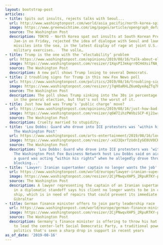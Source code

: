 ```yaml
---
layout: bootstrap-post
articles:
- title: Spits out insults, rejects talks with Seoul...
  url: http://www.washingtonpost.com/world/asia_pacific/north-korea-spits-out-insults-launches-missiles-and-rejects-talks-with-south/2019/08/16/091fb920-bfd0-11e9-a8b0-7ed8a0d5dc5d_story.html
  image: https://www.greenwichtime.com/img/pages/article/opengraph_default.jpg
  source: The Washington Post
  description: TOKYO - North Korea spat out insults at South Korean President Moon
    Jae-in on Friday, rejected the idea of dialogue with Seoul and launched two more
    missiles into the sea, in the latest display of rage at joint U.S.-South Korea
    military exercises.   The volle…
- title: Trump is the one with the ‘electability’ problem
  url: https://www.washingtonpost.com/opinions/2019/08/16/talk-about-electability-trump-is-not/
  image: https://www.washingtonpost.com/resizer/1XqsPIJmkqrr0CH4XsifNA_6yp8=/1484x0/arc-anglerfish-washpost-prod-washpost.s3.amazonaws.com/public/5QRAQYUMNYI6TNXUAMZVMUBNZY.jpg
  source: The Washington Post
  description: A new poll shows Trump losing to several Democrats.
- title: 2 troubling signs for Trump in this new Fox News poll
  url: https://www.washingtonpost.com/politics/2019/08/16/troubling-signs-trump-this-new-fox-news-poll/
  image: https://www.washingtonpost.com/resizer/j7qHOaRHLZ6umQyeAqZTq7P38jI=/1484x0/arc-anglerfish-washpost-prod-washpost.s3.amazonaws.com/public/JJZ7JUV7YUI6TKFQP3MKBVO4LU.jpg
  source: The Washington Post
  description: The poll shows Trump sinking into the 30s in percentage of the vote
    in the general election, but that's not the worst of it.
- title: Just how bad was Trump’s ‘public charge’ move?
  url: https://www.washingtonpost.com/opinions/2019/08/16/just-how-bad-was-trumps-public-charge-move/
  image: https://www.washingtonpost.com/resizer/q6W7IihzPWVbiSCP-Kj21wrBBTA=/1484x0/arc-anglerfish-washpost-prod-washpost.s3.amazonaws.com/public/ENCQCWF62UI6TKFQP3MKBVO4LU.jpg
  source: The Washington Post
  description: Cruelty married to stupidity.
- title: 'Lou Dobbs: Guard who drove into ICE protesters was ‘within his rights’ -
    The Washington Post'
  url: https://www.washingtonpost.com/arts-entertainment/2019/08/16/lou-dobbs-guard-who-drove-into-ice-protesters-was-within-his-rights/
  image: https://www.washingtonpost.com/resizer/-xdJ3QxrTzUdnIyGE8UV0CHhmuU=/1484x0/d1i4t8bqe7zgj6.cloudfront.net/08-15-2019/t_0373014b31cf4003a5f822a6e87e46ee_name_Screen_Shot_2019_08_15_at_4_29_36_AM.png
  source: The Washington Post
  description: 'Lou Dobbs: Guard who drove into ICE protesters was ‘within his rights’
    The Washington Post Fox Business Network host Lou Dobbs said on air Thursday that
    a guard was acting “within his rights” when he allegedly drove through ICE protesters
    blocking...'
- title: 'Lawyer: Iranian supertanker captain no longer wants the job'
  url: https://www.washingtonpost.com/world/europe/lawyer-iranian-supertanker-captain-no-longer-wants-the-job/2019/08/16/e3e56d5e-c023-11e9-a8b0-7ed8a0d5dc5d_story.html
  image: https://www.washingtonpost.com/resizer/2CjPNwqvXHPS_2RpuRTKY-p3eVo=/1484x0/www.washingtonpost.com/pb/resources/img/twp-social-share.png
  source: The Washington Post
  description: A lawyer representing the captain of an Iranian supertanker caught
    in a diplomatic standoff says his client no longer wants to be in command of the
    ship, which is in need of repairs that could prevent its immediate departure from
    Gibraltar
- title: German finance minister offers to join party leadership race
  url: https://www.washingtonpost.com/world/europe/german-finance-minister-offers-to-join-party-leadership-race/2019/08/16/d39846c4-c023-11e9-a8b0-7ed8a0d5dc5d_story.html
  image: https://www.washingtonpost.com/resizer/2CjPNwqvXHPS_2RpuRTKY-p3eVo=/1484x0/www.washingtonpost.com/pb/resources/img/twp-social-share.png
  source: The Washington Post
  description: Germany's finance minister is offering to throw his hat in the ring
    to lead the center-left Social Democratic Party, a traditional powerhouse in German
    politics that's seen a sharp drop in support in recent years
as_of_date: '2019-08-16'
---
```


